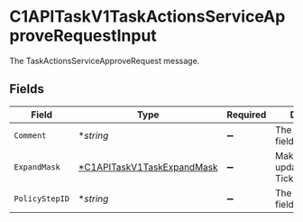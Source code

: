 # C1APITaskV1TaskActionsServiceApproveRequestInput

The TaskActionsServiceApproveRequest message.


## Fields

| Field                                                                          | Type                                                                           | Required                                                                       | Description                                                                    |
| ------------------------------------------------------------------------------ | ------------------------------------------------------------------------------ | ------------------------------------------------------------------------------ | ------------------------------------------------------------------------------ |
| `Comment`                                                                      | **string*                                                                      | :heavy_minus_sign:                                                             | The comment field.                                                             |
| `ExpandMask`                                                                   | [*C1APITaskV1TaskExpandMask](../../models/shared/c1apitaskv1taskexpandmask.md) | :heavy_minus_sign:                                                             |  Make sure to update the TicketExpandMask<br/>                                 |
| `PolicyStepID`                                                                 | **string*                                                                      | :heavy_minus_sign:                                                             | The policyStepId field.                                                        |